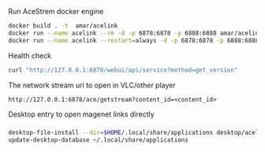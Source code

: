 Run AceStrem docker engine
```sh
docker build . -t  amar/acelink
docker run --name acelink --rm -d -p 6878:6878 -p 6888:6888 amar/acelink
docker run --name acelink --restart=always -d -p 6878:6878 -p 6888:6888 amar/acelink
```

Health check
```sh
curl "http://127.0.0.1:6878/webui/api/service?method=get_version"
```

The network stream url to open in VLC/other player
```
http://127.0.0.1:6878/ace/getstream?content_id=<content_id>
```

Desktop entry to open magenet links directly
###
```sh
desktop-file-install --dir=$HOME/.local/share/applications desktop/acelink.desktop
update-desktop-database ~/.local/share/applications
```